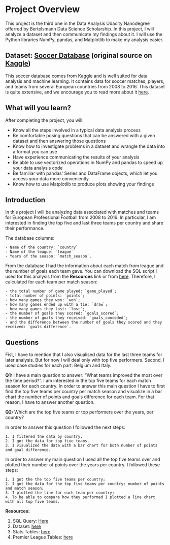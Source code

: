 
# Project Overview

This project is the third one in the Data Analysis Udacity Nanodegree offerred by Bertelsmann Data Science Scholarship. In this project, I will analyze a dataset and then communicate my findings about it. I will use the Python libraries NumPy, pandas, and Matplotlib to make my analysis easier.

## Dataset: [Soccer Database](https://d17h27t6h515a5.cloudfront.net/topher/2017/November/5a0a4cad_database/database.sqlite) (original source on [Kaggle](https://www.kaggle.com/hugomathien/soccer))

This soccer database comes from Kaggle and is well suited for data analysis and machine learning. It contains data for soccer matches, players, and teams from several European countries from 2008 to 2016. This dataset is quite extensive, and we encourage you to read more about it [here](https://www.kaggle.com/hugomathien/soccer).

## What will you learn?

After completing the project, you will:

  - Know all the steps involved in a typical data analysis process
  - Be comfortable posing questions that can be answered with a given dataset and then answering those questions
  - Know how to investigate problems in a dataset and wrangle the data into a format you can use
  - Have experience communicating the results of your analysis
  - Be able to use vectorized operations in NumPy and pandas to speed up your data analysis code
  - Be familiar with pandas' Series and DataFrame objects, which let you access your data more conveniently
  - Know how to use Matplotlib to produce plots showing your findings

## Introduction

In this project I will be analyzing data associated with matches and teams for European Professional Football from 2008 to 2016. In particular, I am interested in finding the top five and last three teams per country and share their performance. 

The database columns:

    - Name of the country: `country`
    - Name of the league: `league`
    - Years of the season: `match_season`.
    
From the database I had the information about each  match from league and the number of goals each team gave. You can download the SQL script I used for this analysis from the **Resources** link or from <a href="matches.sql">here</a>. Therefore,  I calculated for each team per match season: 

    - the total number of game played: `game_played`;
    - total number of points: `points`;
    - how many games they won: `won`;
    - how many games ended up with a tie: `draw`;
    - how many games they lost: `lost`;
    - the number of goals they scored: `goals_scored`;
    - the number of goals they received: `goals_conceded`;
    - and the difference between the number of goals they scored and they received: `goals difference`.  
    
## Questions

Fist, I have to mention that I also visualised data for the last three teams for later analysis. But for now I will deal only with top five performers. Second, I used case studies for each part: Belgium and Italy.

**Q1:** I have a main question to answer: “What teams improved the most over the time period?”. I am interested in the top five teams for each match season for each country. 
In order to answer this main question I have to first find the top five teams per country per match season and visualize in a bar chart the number of points and goals difference for each team. For that reason, I have to answer another question.

**Q2:** Which are the top five teams or top performers over the years, per country?

In order to answer this question I followed the next steps:

    1. I filtered the data by country.
    2. I got the data for top five teams.
    3. I visualized the data with a bar chart for both number of points and goal difference.

In order to answer my main question I used all the top five teams over and plotted their number of points over the years per country. I followed these steps:

    1. I got the the top five teams per country;
    2. I got the data for the top five teams per country: number of points and match season;
    3. I plotted the line for each team per country;
    4. To be able to compare how they performed I plotted a line chart with all top five teams. 

**Resources:**
1. SQL Query: <a href="matches.sql">Here</a>
1. Dataset: [here](https://www.kaggle.com/hugomathien/soccer)
2. Stats Tables: [here](https://www.fctables.com/belgium/jupiler-league/2008_2009/)
3. Premier League Tables: [here](https://www.premierleague.com/tables?co=1&se=79&ha=-1)
